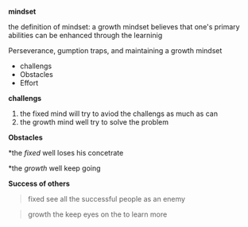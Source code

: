 **mindset**

the definition of mindset: a growth mindset believes that one's primary abilities can be enhanced through the learninig

Perseverance, gumption traps, and maintaining a growth mindset
* challengs
* Obstacles
* Effort


 **challengs**

1. the fixed mind will try to aviod the challengs as much as can
2. the growth mind well try to solve the problem
 
**Obstacles**

*the *fixed* well loses his concetrate

*the _growth_ well keep going

**Success of others**
>fixed see all the successful people as an enemy

> growth the keep eyes on the to learn more

